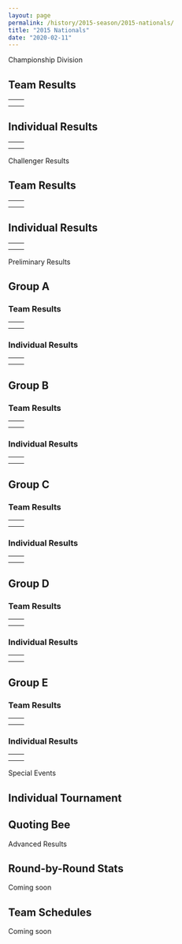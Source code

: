 ```yaml
---
layout: page
permalink: /history/2015-season/2015-nationals/
title: "2015 Nationals"
date: "2020-02-11"
---
```


Championship Division

## Team Results

<table class=""><tbody><tr><td></td><td></td></tr><tr><td></td><td></td></tr></tbody></table>

## Individual Results

<table class=""><tbody><tr><td></td><td></td></tr><tr><td></td><td></td></tr></tbody></table>

Challenger Results

## Team Results

<table class=""><tbody><tr><td></td><td></td></tr><tr><td></td><td></td></tr></tbody></table>

## Individual Results

<table class=""><tbody><tr><td></td><td></td></tr><tr><td></td><td></td></tr></tbody></table>

Preliminary Results

## Group A

### Team Results

<table class=""><tbody><tr><td></td><td></td></tr><tr><td></td><td></td></tr></tbody></table>

### Individual Results

<table class=""><tbody><tr><td></td><td></td></tr><tr><td></td><td></td></tr></tbody></table>

## Group B

### Team Results

<table class=""><tbody><tr><td></td><td></td></tr><tr><td></td><td></td></tr></tbody></table>

### Individual Results

<table class=""><tbody><tr><td></td><td></td></tr><tr><td></td><td></td></tr></tbody></table>

## Group C

### Team Results

<table class=""><tbody><tr><td></td><td></td></tr><tr><td></td><td></td></tr></tbody></table>

### Individual Results

<table class=""><tbody><tr><td></td><td></td></tr><tr><td></td><td></td></tr></tbody></table>

## Group D

### Team Results

<table class=""><tbody><tr><td></td><td></td></tr><tr><td></td><td></td></tr></tbody></table>

### Individual Results

<table class=""><tbody><tr><td></td><td></td></tr><tr><td></td><td></td></tr></tbody></table>

## Group E

### Team Results

<table class=""><tbody><tr><td></td><td></td></tr><tr><td></td><td></td></tr></tbody></table>

### Individual Results

<table class=""><tbody><tr><td></td><td></td></tr><tr><td></td><td></td></tr></tbody></table>

Special Events

## Individual Tournament

## Quoting Bee

Advanced Results

## Round-by-Round Stats

Coming soon

## Team Schedules

Coming soon
